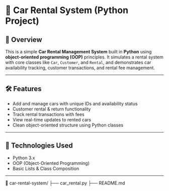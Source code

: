 # 🚗 Car Rental System (Python Project)

## 📌 Overview

This is a simple **Car Rental Management System** built in **Python** using **object-oriented programming (OOP)** principles. It simulates a rental system with core classes like `Car`, `Customer`, and `Rental`, and demonstrates car availability tracking, customer transactions, and rental fee management.

---

## 🛠️ Features

- Add and manage cars with unique IDs and availability status  
- Customer rental & return functionality  
- Track rental transactions with fees  
- View real-time updates to rented cars  
- Clean object-oriented structure using Python classes

---

## 🧱 Technologies Used

- Python 3.x  
- OOP (Object-Oriented Programming)  
- Basic Lists & Class Composition

---

📁 car-rental-system/
├── car_rental.py
├── README.md

